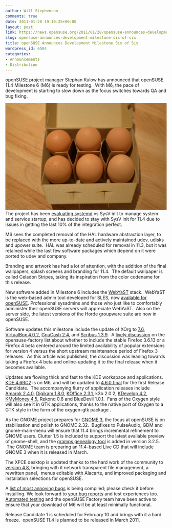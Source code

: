 ```yaml
---
author: Will Stephenson
comments: true
date: 2011-01-28 19:10:25+00:00
layout: post
link: https://news.opensuse.org/2011/01/28/opensuse-announces-development-milestone-six-of-six/
slug: opensuse-announces-development-milestone-six-of-six
title: openSUSE Announces Development Milestone Six of Six
wordpress_id: 6504
categories:
- Announcements
- Distribution
---
```


openSUSE project manager Stephan Kulow has announced that openSUSE 11.4 Milestone 6 (M6) is ready for testing.  With M6, the pace of development is starting to slow down as the focus switches towards QA and bug fixing.


[![](/wp-content/uploads/2011/01/DSC_1838.jpg)](//news.opensuse.org/2011/01/28/opensuse-announces-development-milestone-six-of-six/dsc_1838/)The project has been [evaluating systemd](//news.opensuse.org/2010/11/11/opensuse-11-4m3/) vs SysV init to manage system and service startup, and has decided to stay with SysV init for 11.4 due to issues in getting the last 10% of the integration perfect.

M6 sees the completed removal of the HAL hardware abstraction layer, to be replaced with the more up-to-date and actively maintained udev, udisks and upower suite.  HAL was already scheduled for removal in 11.3, but it was retained while the last few software packages which depend on it were ported to udev and company.

Branding and artwork has had a lot of attention, with the addition of the final wallpapers, splash screens and branding for 11.4.  The default wallpaper is called Celadon Stripes, taking its inspiration from the color codename for this release.

New software added in Milestone 6 includes the [WebYaST](//en.opensuse.org/Portal:WebYaST) stack.  WebYaST is the web-based admin tool developed for SLES, now [available for openSUSE](//lizards.opensuse.org/2010/12/21/easy-use-of-webyast-for-opensuse-11-3/). Professional sysadmins and those who just like to comfortably administer their openSUSE servers will appreciate WebYaST.  Also on the server side, the latest versions of the Horde groupware suite are now in openSUSE.

Software updates this milestone include the update of XOrg to [7.6](//www.x.org/wiki/Other/Press/X11R76Released), [VirtualBox 4.0.2](//www.virtualbox.org/), [GnuCash 2.4](//www.gnucash.org/#101221-2.4.0.news), and [Scribus 1.3.9](//wiki.scribus.net/canvas/News_2010-11-29).  A [lively discussion](//lists.opensuse.org/opensuse-factory/2011-01/msg00271.html) on the opensuse-factory list about whether to include the stable Firefox 3.6.13 or a Firefox 4 beta centered around the limited availability of popular extensions for version 4 versus the short upstream maintenance period of Firefox 3 releases.  As this article was published, the discussion was leaning towards taking a Firefox 4 beta and online-updating it to the final release when it becomes available.

Updates are flowing thick and fast to the KDE workspace and applications.   [KDE 4.6RC2](//www.kde.org/announcements/announce-4.6-rc2.php) is on M6, and will be updated to [4.6.0 final](//www.kde.org/announcements/4.6/) for the first Release Candidate.  The accompanying flurry of application releases include [Amarok 2.4.0](//amarok.kde.org/en/releases/2.4.0), [Digikam 1.8.0](//www.digikam.org/drupal/node/567), [KOffice 2.3.1](//www.koffice.org/news/koffice-2-3-1-released/), k3b 2.0.2, [KDevelop 4.2](//milianw.de/blog/kdevelop-42-available), [KMyMoney 4.5](//kmymoney2.sourceforge.net/index-home.html), Rekonq 0.6 and BlueDevil 1.0.1.  Fans of the Oxygen style will also see it in GTK applications, thanks to the native port of Oxygen to a GTK style in the form of the oxygen-gtk package .

As the GNOME project prepares for [GNOME 3](//www.gnome3.org), the focus at openSUSE is on stabilisation and polish to GNOME 2.32.  Bugfixes to PulseAudio, GDM and gnome-main-menu will ensure that 11.4 brings incremental refinement to GNOME users. Clutter 1.5 is included to support the latest available preview of gnome-shell, and the [gramps genealogy tool](//gramps-project.org/) is added in version 3.2.5.  The GNOME team is preparing an 11.4-based Live CD that will include GNOME 3 when it is released in March.

The XFCE desktop is updated thanks to the hard work of the community to [version 4.8](//www.xfce.org/about/news/?post=1295136000), bringing with it network transparent file management, a rewritten panel,  menus editable with Alacarte, and improved packaging and installation selections for openSUSE.

A [list of most annoying bugs](//en.opensuse.org/openSUSE:Most_annoying_bugs_11.4_dev#openSUSE_11.4_Milestone_6_of_6) is being compiled; please check it before installing. We look forward to [your bug reports](//bugzilla.novell.com/enter_bug.cgi?product=openSUSE+11.4&format=guided) and test experiences too. [Automated testing](//openqa.opensuse.org/) and the openSUSE Factory team have been active to ensure that your download of M6 will be at least minimally functional.

Release Candidate 1 is scheduled for February 10 and brings with it a hard freeze.  openSUSE 11.4 is planned to be released in March 2011.
